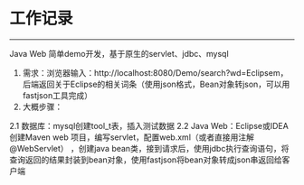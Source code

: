 ﻿# 工作记录

---

Java Web 简单demo开发，基于原生的servlet、jdbc、mysql
1. 需求：浏览器输入：http://localhost:8080/Demo/search?wd=Eclipsem，后端返回关于Eclipse的相关词条（使用json格式，Bean对象转json，可以用fastjson工具完成）
2. 大概步骤：

2.1 数据库：mysql创建tool_t表，插入测试数据
2.2 Java Web：Eclipse或IDEA创建Maven web 项目，编写servlet，配置web.xml（或者直接用注解@WebServlet）
，创建java bean类，接到请求后，使用jdbc执行查询语句，将查询返回的结果封装到bean对象，使用fastjson将bean对象转成json串返回给客户端




